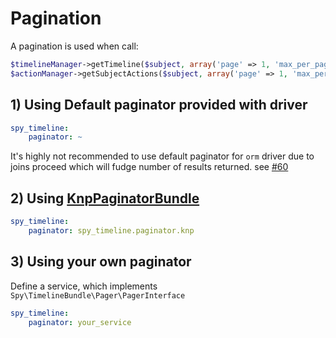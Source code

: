 # Pagination

A pagination is used when call:

```php
$timelineManager->getTimeline($subject, array('page' => 1, 'max_per_page' => '10'));
$actionManager->getSubjectActions($subject, array('page' => 1, 'max_per_page' => '10'));
```

## 1) Using Default paginator provided with driver

```yml
spy_timeline:
    paginator: ~
```

It's highly not recommended to use default paginator for `orm` driver due to joins proceed which will fudge number of results returned. see [#60](https://github.com/stephpy/TimelineBundle/issues/60)

## 2) Using [KnpPaginatorBundle](https://github.com/KnpLabs/KnpPaginatorBundle)

```yml
spy_timeline:
    paginator: spy_timeline.paginator.knp
```

## 3) Using your own paginator

Define a service, which implements `Spy\TimelineBundle\Pager\PagerInterface`

```yml
spy_timeline:
    paginator: your_service
```
